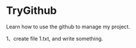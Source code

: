 # TryGithub
 Learn how to use the github to manage my project.
 
1、create file 1.txt, and write something.